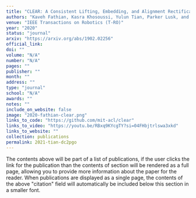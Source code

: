 ```yaml
---
title: "CLEAR: A Consistent Lifting, Embedding, and Alignment Rectification Algorithm for Multiview Data Association"
authors: "Kaveh Fathian, Kasra Khosoussi, Yulun Tian, Parker Lusk, and Jonathan P How"
venue: "IEEE Transactions on Robotics (T-RO)"
year: "2020"
status: "journal"
arxiv: "https://arxiv.org/abs/1902.02256"
official_link: 
doi: ""
volume: "N/A"
number: "N/A"
pages: ""
publisher: ""
month: ""
address: ""
type: "journal"
school: "N/A"
awards: ""
notes: ""
include_on_website: false
image: "2020-fathian-clear.png"
links_to_code: "https://github.com/mit-acl/clear"
links_to_video: "https://youtu.be/RBxq9KYcgTY?si=04FHbjtrlswa3xkd"
links_to_website: ""
collection: publications
permalink: 2021-tian-dc2pgo
---
```

The contents above will be part of a list of publications, if the user clicks the link for the publication than the contents of section will be rendered as a full page, allowing you to provide more information about the paper for the reader. When publications are displayed as a single page, the contents of the above "citation" field will automatically be included below this section in a smaller font.
